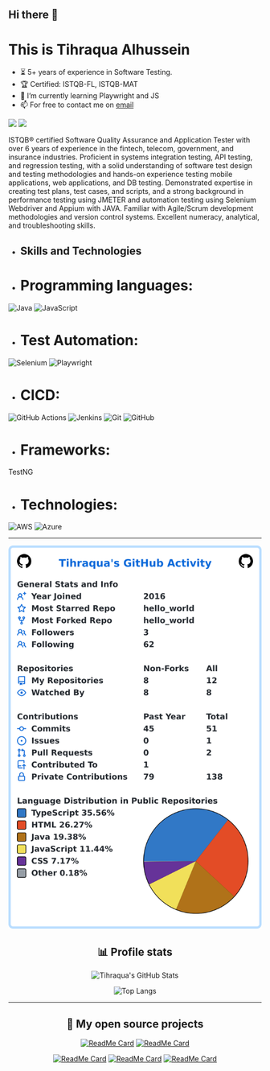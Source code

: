 ## Hi there 👋
# This is Tihraqua Alhussein
- ⏳ 5+ years of experience in Software Testing.
- 🏆 Certified: ISTQB-FL, ISTQB-MAT
- 🌱 I’m currently learning Playwright and JS
- 📫 For free to contact me on [email](mailto:tihraquamahdi@gmail.com)

<p>
<a href="https://www.linkedin.com/in/tihraqua/" target="_blank" rel="noopener noreferrer"><img src="https://img.shields.io/badge/My%20LinkedIn-0077b5" height=25></a>
 <a href="https://tihraquamahdi.dev/" target="_blank" rel="noopener noreferrer"><img src="https://img.shields.io/badge/My%20Personal%20Website-08296b" height=25></a>
</p> 



ISTQB® certified Software Quality Assurance and Application Tester with over 6 years of experience in the fintech, telecom,
government, and insurance industries. Proficient in systems integration testing, API testing, and regression testing, with a solid
understanding of software test design and testing methodologies and hands-on experience testing mobile applications, web
applications, and DB testing. Demonstrated expertise in creating test plans, test cases, and scripts, and a strong background in
performance testing using JMETER and automation testing using Selenium Webdriver and Appium with JAVA. Familiar with
Agile/Scrum development methodologies and version control systems. Excellent numeracy, analytical, and troubleshooting skills.


- ## Skills and Technologies

- # Programming languages:
![Java](https://img.shields.io/badge/java-%23ED8B00.svg?style=for-the-badge&logo=openjdk&logoColor=white) ![JavaScript](https://img.shields.io/badge/javascript-%23323330.svg?style=for-the-badge&logo=javascript&logoColor=%23F7DF1E) 
- # Test Automation:
 ![Selenium](https://img.shields.io/badge/-selenium-%43B02A?style=for-the-badge&logo=selenium&logoColor=white) ![Playwright](https://img.shields.io/badge/-playwright-%232EAD33?style=for-the-badge&logo=playwright&logoColor=white)
- # CICD:
 ![GitHub Actions](https://img.shields.io/badge/github%20actions-%232671E5.svg?style=for-the-badge&logo=githubactions&logoColor=white) ![Jenkins](https://img.shields.io/badge/jenkins-%232C5263.svg?style=for-the-badge&logo=jenkins&logoColor=white) ![Git](https://img.shields.io/badge/git-%23F05033.svg?style=for-the-badge&logo=git&logoColor=white)  ![GitHub](https://img.shields.io/badge/github-%23121011.svg?style=for-the-badge&logo=github&logoColor=white)
- # Frameworks:
 TestNG
- # Technologies:
 ![AWS](https://img.shields.io/badge/AWS-%23FF9900.svg?style=for-the-badge&logo=amazon-aws&logoColor=white) ![Azure](https://img.shields.io/badge/azure-%230072C6.svg?style=for-the-badge&logo=microsoftazure&logoColor=white)

  ---------------------------------------------------------------------------------------------------------------------------

![My user statistics](images/userstats.svg)

<div align="center">

<h2>📊 Profile stats</h2>

![Tihraqua's GitHub Stats](https://github-readme-stats.vercel.app/api?username=tihraqua&show_icons=true&theme=radical)
  
![Top Langs](https://github-readme-stats.vercel.app/api/top-langs/?username=tihraqua&hide=scss,css,html&theme=dark&layout=compact)

</div>

------------------------------------------------------------------------------------------------------------------------------------------------------------------------------------------------  
<div align="center">
  <h2>🎉 My open source projects</h2>

[![ReadMe Card](https://github-readme-stats.vercel.app/api/pin/?username=tihraqua&repo=AutomationSauceLab&theme=radical)](https://github.com/tihraqua/AutomationSauceLab)
[![ReadMe Card](https://github-readme-stats.vercel.app/api/pin/?username=tihraqua&repo=hello_world&theme=merko)](https://github.com/tihraqua/hello_world) 

[![ReadMe Card](https://github-readme-stats.vercel.app/api/pin/?username=tihraqua&repo=shaft-demo&theme=gruvbox)](https://github.com/tihraqua/shaft-demo)
[![ReadMe Card](https://github-readme-stats.vercel.app/api/pin/?username=tihraqua&repo=225-github-actions-demo&theme=dark)](https://github.com/tihraqua/225-github-actions-demo)
[![ReadMe Card](https://github-readme-stats.vercel.app/api/pin/?username=tihraqua&repo=ElementalSelenium&theme=dark)](https://github.com/tihraqua/ElementalSelenium)
  
  
</div>
